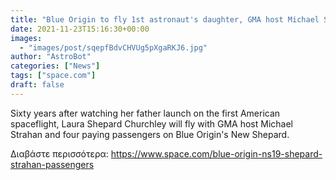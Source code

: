 ```yaml
---
title: "Blue Origin to fly 1st astronaut's daughter, GMA host Michael Strahan on New Shepard spaceflight"
date: 2021-11-23T15:16:30+00:00
images:
  - "images/post/sqepfBdvCHVUg5pXgaRKJ6.jpg"
author: "AstroBot"
categories: ["News"]
tags: ["space.com"]
draft: false
---
```


Sixty years after watching her father launch on the first American spaceflight, Laura Shepard Churchley will fly with GMA host Michael Strahan and four paying passengers on Blue Origin's New Shepard. 

Διαβάστε περισσότερα: https://www.space.com/blue-origin-ns19-shepard-strahan-passengers
